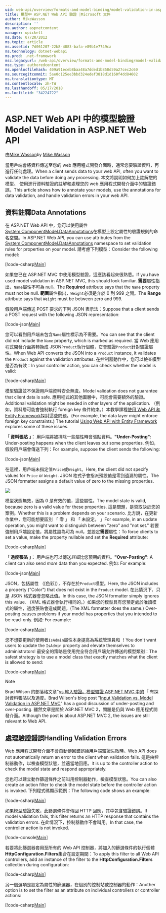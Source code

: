 ```yaml
---
uid: web-api/overview/formats-and-model-binding/model-validation-in-aspnet-web-api
title: 模型中 ASP.NET Web API 驗證 |Microsoft 文件
author: MikeWasson
description: ''
ms.author: aspnetcontent
manager: wpickett
ms.date: 07/20/2012
ms.topic: article
ms.assetid: 7d061207-22b8-4883-bafa-e89b1e7749ca
ms.technology: dotnet-webapi
ms.prod: .net-framework
msc.legacyurl: /web-api/overview/formats-and-model-binding/model-validation-in-aspnet-web-api
msc.type: authoredcontent
ms.openlocfilehash: 409a91eceb8baa48a7dded1b850d59a27cec2c60
ms.sourcegitcommit: 5ae0c125ee3bbd324edef3818d1d160f4dd84602
ms.translationtype: MT
ms.contentlocale: zh-TW
ms.lasthandoff: 05/17/2018
ms.locfileid: "34224722"
---
```

<a name="model-validation-in-aspnet-web-api"></a><span data-ttu-id="190d5-102">ASP.NET Web API 中的模型驗證</span><span class="sxs-lookup"><span data-stu-id="190d5-102">Model Validation in ASP.NET Web API</span></span>
====================
<span data-ttu-id="190d5-103">由[Mike Wasson](https://github.com/MikeWasson)</span><span class="sxs-lookup"><span data-stu-id="190d5-103">by [Mike Wasson](https://github.com/MikeWasson)</span></span>

<span data-ttu-id="190d5-104">當用戶端會將資料傳送至您的 web 應用程式開發介面時，通常您要驗證資料，再進行任何處理。</span><span class="sxs-lookup"><span data-stu-id="190d5-104">When a client sends data to your web API, often you want to validate the data before doing any processing.</span></span> <span data-ttu-id="190d5-105">本文將說明如何加上註解您的模型、 使用進行資料驗證的註解和處理您的 web 應用程式開發介面中的驗證錯誤。</span><span class="sxs-lookup"><span data-stu-id="190d5-105">This article shows how to annotate your models, use the annotations for data validation, and handle validation errors in your web API.</span></span>

## <a name="data-annotations"></a><span data-ttu-id="190d5-106">資料註釋</span><span class="sxs-lookup"><span data-stu-id="190d5-106">Data Annotations</span></span>

<span data-ttu-id="190d5-107">在 ASP.NET Web API 中，您可以使用屬性[System.ComponentModel.DataAnnotations](/dotnet/api/system.componentmodel.dataannotations)在模型上設定屬性的驗證規則的命名空間。</span><span class="sxs-lookup"><span data-stu-id="190d5-107">In ASP.NET Web API, you can use attributes from the [System.ComponentModel.DataAnnotations](/dotnet/api/system.componentmodel.dataannotations) namespace to set validation rules for properties on your model.</span></span> <span data-ttu-id="190d5-108">請考慮下列模型：</span><span class="sxs-lookup"><span data-stu-id="190d5-108">Consider the following model:</span></span>

[!code-csharp[Main](model-validation-in-aspnet-web-api/samples/sample1.cs)]

<span data-ttu-id="190d5-109">如果您已在 ASP.NET MVC 中使用模型驗證，這應該看起來很熟悉。</span><span class="sxs-lookup"><span data-stu-id="190d5-109">If you have used model validation in ASP.NET MVC, this should look familiar.</span></span> <span data-ttu-id="190d5-110">**需要**屬性指出，`Name`屬性不可為 null。</span><span class="sxs-lookup"><span data-stu-id="190d5-110">The **Required** attribute says that the `Name` property must not be null.</span></span> <span data-ttu-id="190d5-111">**範圍**屬性指出，`Weight`必須是介於 0 到 999 之間。</span><span class="sxs-lookup"><span data-stu-id="190d5-111">The **Range** attribute says that `Weight` must be between zero and 999.</span></span>

<span data-ttu-id="190d5-112">假設用戶端傳送 POST 要求的下列 JSON 表示法：</span><span class="sxs-lookup"><span data-stu-id="190d5-112">Suppose that a client sends a POST request with the following JSON representation:</span></span>

[!code-json[Main](model-validation-in-aspnet-web-api/samples/sample2.json)]

<span data-ttu-id="190d5-113">您可以看到用戶端未包含`Name`屬性標示為不需要。</span><span class="sxs-lookup"><span data-stu-id="190d5-113">You can see that the client did not include the `Name` property, which is marked as required.</span></span> <span data-ttu-id="190d5-114">當 Web 應用程式開發介面將轉換成 JSON`Product`執行個體，它會驗證`Product`針對驗證屬性。</span><span class="sxs-lookup"><span data-stu-id="190d5-114">When Web API converts the JSON into a `Product` instance, it validates the `Product` against the validation attributes.</span></span> <span data-ttu-id="190d5-115">在控制器動作中，您可以檢查模型是否為有效：</span><span class="sxs-lookup"><span data-stu-id="190d5-115">In your controller action, you can check whether the model is valid:</span></span>

[!code-csharp[Main](model-validation-in-aspnet-web-api/samples/sample3.cs)]

<span data-ttu-id="190d5-116">模型驗證並不保證用戶端資料安全無虞。</span><span class="sxs-lookup"><span data-stu-id="190d5-116">Model validation does not guarantee that client data is safe.</span></span> <span data-ttu-id="190d5-117">應用程式的其他圖層中，可能會需要額外的驗證。</span><span class="sxs-lookup"><span data-stu-id="190d5-117">Additional validation might be needed in other layers of the application.</span></span> <span data-ttu-id="190d5-118">（例如，資料層可能會強制執行 foreign key 條件約束。）本教學課程[使用 Web API 和 Entity Framework](../data/using-web-api-with-entity-framework/part-1.md)探討這些問題。</span><span class="sxs-lookup"><span data-stu-id="190d5-118">(For example, the data layer might enforce foreign key constraints.) The tutorial [Using Web API with Entity Framework](../data/using-web-api-with-entity-framework/part-1.md) explores some of these issues.</span></span>

<span data-ttu-id="190d5-119">**「 資料張貼 」**： 用戶端將被排除一些屬性時會張貼資料。</span><span class="sxs-lookup"><span data-stu-id="190d5-119">**"Under-Posting"**: Under-posting happens when the client leaves out some properties.</span></span> <span data-ttu-id="190d5-120">例如，假設用戶端會傳送下列：</span><span class="sxs-lookup"><span data-stu-id="190d5-120">For example, suppose the client sends the following:</span></span>

[!code-json[Main](model-validation-in-aspnet-web-api/samples/sample4.json)]

<span data-ttu-id="190d5-121">在這裡，用戶端未指定值`Price`或`Weight`。</span><span class="sxs-lookup"><span data-stu-id="190d5-121">Here, the client did not specify values for `Price` or `Weight`.</span></span> <span data-ttu-id="190d5-122">JSON 格式子會指派預設值是零到遺漏的屬性。</span><span class="sxs-lookup"><span data-stu-id="190d5-122">The JSON formatter assigns a default value of zero to the missing properties.</span></span>

![](model-validation-in-aspnet-web-api/_static/image1.png)

<span data-ttu-id="190d5-123">模型狀態無效，因為 0 是有效的值，這些屬性。</span><span class="sxs-lookup"><span data-stu-id="190d5-123">The model state is valid, because zero is a valid value for these properties.</span></span> <span data-ttu-id="190d5-124">這是問題，是否取決於您的案例。</span><span class="sxs-lookup"><span data-stu-id="190d5-124">Whether this is a problem depends on your scenario.</span></span> <span data-ttu-id="190d5-125">比方說，在更新作業中，您可能想要區別 「 零 」 和 「 未設定。 」</span><span class="sxs-lookup"><span data-stu-id="190d5-125">For example, in an update operation, you might want to distinguish between "zero" and "not set."</span></span> <span data-ttu-id="190d5-126">若要強制用戶端設定值，將屬性設為可為 null，並設定**需要**屬性：</span><span class="sxs-lookup"><span data-stu-id="190d5-126">To force clients to set a value, make the property nullable and set the **Required** attribute:</span></span>

[!code-csharp[Main](model-validation-in-aspnet-web-api/samples/sample5.cs?highlight=1-2)]

<span data-ttu-id="190d5-127">**「 過度張貼 」**： 用戶端也可以傳送*詳細*比您預期的資料。</span><span class="sxs-lookup"><span data-stu-id="190d5-127">**"Over-Posting"**: A client can also send *more* data than you expected.</span></span> <span data-ttu-id="190d5-128">例如: </span><span class="sxs-lookup"><span data-stu-id="190d5-128">For example:</span></span>

[!code-json[Main](model-validation-in-aspnet-web-api/samples/sample6.json)]

<span data-ttu-id="190d5-129">JSON，包括屬性 （[色彩]），不存在於`Product`模型。</span><span class="sxs-lookup"><span data-stu-id="190d5-129">Here, the JSON includes a property ("Color") that does not exist in the `Product` model.</span></span> <span data-ttu-id="190d5-130">在此情況下，只是 JSON 格式器會忽略此值。</span><span class="sxs-lookup"><span data-stu-id="190d5-130">In this case, the JSON formatter simply ignores this value.</span></span> <span data-ttu-id="190d5-131">（XML 格式器會執行相同的。）如果您的模型具有您預定處於唯讀模式的屬性，過度張貼會造成問題。</span><span class="sxs-lookup"><span data-stu-id="190d5-131">(The XML formatter does the same.) Over-posting causes problems if your model has properties that you intended to be read-only.</span></span> <span data-ttu-id="190d5-132">例如: </span><span class="sxs-lookup"><span data-stu-id="190d5-132">For example:</span></span>

[!code-csharp[Main](model-validation-in-aspnet-web-api/samples/sample7.cs)]

<span data-ttu-id="190d5-133">您不想要更新的使用者`IsAdmin`屬性本身提高為系統管理員和 ！</span><span class="sxs-lookup"><span data-stu-id="190d5-133">You don't want users to update the `IsAdmin` property and elevate themselves to administrators!</span></span> <span data-ttu-id="190d5-134">最安全的策略是使用完全符合用戶端允許傳送的模型類別：</span><span class="sxs-lookup"><span data-stu-id="190d5-134">The safest strategy is to use a model class that exactly matches what the client is allowed to send:</span></span>

[!code-csharp[Main](model-validation-in-aspnet-web-api/samples/sample8.cs)]

> [!NOTE]
> <span data-ttu-id="190d5-135">Brad Wilson 的部落格文章"[vs 輸入驗證。模型驗證 ASP.NET MVC 中的](http://bradwilson.typepad.com/blog/2010/01/input-validation-vs-model-validation-in-aspnet-mvc.html)「 有探討資料張貼以及過度。</span><span class="sxs-lookup"><span data-stu-id="190d5-135">Brad Wilson's blog post "[Input Validation vs. Model Validation in ASP.NET MVC](http://bradwilson.typepad.com/blog/2010/01/input-validation-vs-model-validation-in-aspnet-mvc.html)" has a good discussion of under-posting and over-posting.</span></span> <span data-ttu-id="190d5-136">雖然文章是關於 ASP.NET MVC 2，問題是仍與 Web 應用程式開發介面。</span><span class="sxs-lookup"><span data-stu-id="190d5-136">Although the post is about ASP.NET MVC 2, the issues are still relevant to Web API.</span></span>


## <a name="handling-validation-errors"></a><span data-ttu-id="190d5-137">處理驗證錯誤</span><span class="sxs-lookup"><span data-stu-id="190d5-137">Handling Validation Errors</span></span>

<span data-ttu-id="190d5-138">Web 應用程式開發介面不會自動傳回錯誤給用戶端驗證失敗時。</span><span class="sxs-lookup"><span data-stu-id="190d5-138">Web API does not automatically return an error to the client when validation fails.</span></span> <span data-ttu-id="190d5-139">這是由控制器動作，以檢查模型狀態，並適當地回應。</span><span class="sxs-lookup"><span data-stu-id="190d5-139">It is up to the controller action to check the model state and respond appropriately.</span></span>

<span data-ttu-id="190d5-140">您也可以建立動作篩選條件之前叫用控制器動作，檢查模型狀態。</span><span class="sxs-lookup"><span data-stu-id="190d5-140">You can also create an action filter to check the model state before the controller action is invoked.</span></span> <span data-ttu-id="190d5-141">下列程式碼顯示範例：</span><span class="sxs-lookup"><span data-stu-id="190d5-141">The following code shows an example:</span></span>

[!code-csharp[Main](model-validation-in-aspnet-web-api/samples/sample9.cs)]

<span data-ttu-id="190d5-142">如果模型驗證失敗，此篩選條件會傳回 HTTP 回應，其中包含驗證錯誤。</span><span class="sxs-lookup"><span data-stu-id="190d5-142">If model validation fails, this filter returns an HTTP response that contains the validation errors.</span></span> <span data-ttu-id="190d5-143">在此情況下，控制器動作不會叫用。</span><span class="sxs-lookup"><span data-stu-id="190d5-143">In that case, the controller action is not invoked.</span></span>

[!code-console[Main](model-validation-in-aspnet-web-api/samples/sample10.cmd)]

<span data-ttu-id="190d5-144">若要將此篩選器套用至所有的 Web API 控制器，將加入的篩選條件的執行個體**HttpConfiguration.Filters**集合在設定期間：</span><span class="sxs-lookup"><span data-stu-id="190d5-144">To apply this filter to all Web API controllers, add an instance of the filter to the **HttpConfiguration.Filters** collection during configuration:</span></span>

[!code-csharp[Main](model-validation-in-aspnet-web-api/samples/sample11.cs)]

<span data-ttu-id="190d5-145">另一個選項是設定為屬性的篩選器，在個別的控制站或控制器的動作：</span><span class="sxs-lookup"><span data-stu-id="190d5-145">Another option is to set the filter as an attribute on individual controllers or controller actions:</span></span>

[!code-csharp[Main](model-validation-in-aspnet-web-api/samples/sample12.cs)]
